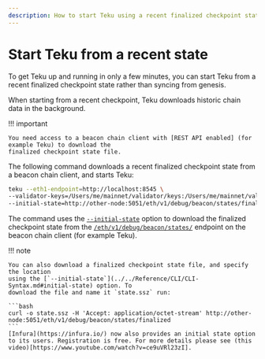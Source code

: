 ```yaml
---
description: How to start Teku using a recent finalized checkpoint state
---
```


# Start Teku from a recent state

To get Teku up and running in only a few minutes, you can start Teku from a recent finalized
checkpoint state rather than syncing from genesis.

When starting from a recent checkpoint, Teku downloads historic chain data in the background.

!!! important

    You need access to a beacon chain client with [REST API enabled] (for example Teku) to download the 
    finalized checkpoint state file.

The following command downloads a recent finalized checkpoint state from a beacon chain client, and
starts Teku:

```bash
teku --eth1-endpoint=http://localhost:8545 \
--validator-keys=/Users/me/mainnet/validator/keys:/Users/me/mainnet/validator/passwords \
--initial-state=http://other-node:5051/eth/v1/debug/beacon/states/finalized
```

The command uses the [`--initial-state`](../../Reference/CLI/CLI-Syntax.md#initial-state) option
to download the finalized checkpoint state from the
[`/eth/v1/debug/beacon/states/`](https://consensys.github.io/teku/#operation/getEthV1DebugBeaconStatesWithState_id) endpoint
on the beacon chain client (for example Teku).

!!! note

    You can also download a finalized checkpoint state file, and specify the location
    using the [`--initial-state`](../../Reference/CLI/CLI-Syntax.md#initial-state) option. To
    download the file and name it `state.ssz` run:

    ```bash
    curl -o state.ssz -H 'Accept: application/octet-stream' http://other-node:5051/eth/v1/debug/beacon/states/finalized
    ```
    [Infura](https://infura.io/) now also provides an initial state option to its users. Registration is free. For more details please see (this video)[https://www.youtube.com/watch?v=ce9uVRl23zI].

<!--links-->
[REST API enabled]: ../../Reference/CLI/CLI-Syntax.md#rest-api-enabled
